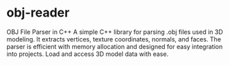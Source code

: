 # obj-reader
OBJ File Parser in C++ A simple C++ library for parsing .obj files used in 3D modeling. It extracts vertices, texture coordinates, normals, and faces. The parser is efficient with memory allocation and designed for easy integration into projects. Load and access 3D model data with ease.
